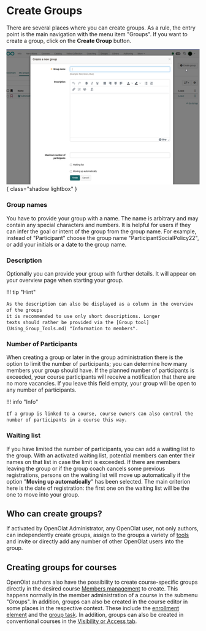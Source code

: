 # Create Groups

There are several places where you can create groups. As a rule, the entry point is the main navigation with the menu item "Groups". If you want to create a group, click on the **Create Group** button.

![create_groups.jpg](assets/create_group.png){ class="shadow lightbox" }

### Group names

You have to provide your group with a name. The name is arbitrary and may contain any special characters and numbers. It is helpful for users if they can infer the goal or intent of the group from the group name. For example, instead of "Participant" choose the group name "ParticipantSocialPolicy22", or add your initials or a date to the group name.

### Description

Optionally you can provide your group with further details. It will appear on your overview page when starting your group.

!!! tip "Hint"

    As the description can also be displayed as a column in the overview of the groups
    it is recommended to use only short descriptions. Longer
    texts should rather be provided via the [Group tool](Using_Group_Tools.md) "Information to members".


### Number of Participants

When creating a group or later in the group administration there is the option to limit the number of participants; you can determine how many members your group should have. If the planned number of participants is exceeded, your course participants will receive a notification that there are no more vacancies. If you leave this field empty, your group will be open to any number of participants.

!!! info "Info"

    If a group is linked to a course, course owners can also control the number of participants in a course this way.

### Waiting list

If you have limited the number of participants, you can add a waiting list to the group. With an activated waiting list, potential members can enter their names on that list in case the limit is exceeded. If there are members leaving the group or if the group coach cancels some previous
registrations, persons on the waiting list will move up automatically if the option "**Moving up automatically**" has been selected. The main criterion here is the date of registration: the first one on the waiting list will be the one to move into your group.

## Who can create groups?

If activated by OpenOlat Administrator, any OpenOlat user, not only authors, can independently create groups, assign to the groups a variety of [tools](Using_Group_Tools.md) and invite or directly add any number of other OpenOlat users into the group.

## Creating groups for courses

OpenOlat authors also have the possibility to create course-specific groups directly in the desired course [Members management](../learningresources/Members_management.md) to create. This happens normally in the member administration of a course in the submenu "Groups". In addition, groups can also be created in the course editor in some places in the respective context. These include the [enrollment element](../learningresources/Course_Element_Enrolment.md) and the [group task](../learningresources/Course_Element_Grouptask.md). In addition, groups can also be created in conventional courses in the [Visibility or Access tab](../learningresources/General_Configuration_of_Course_Elements.md).

